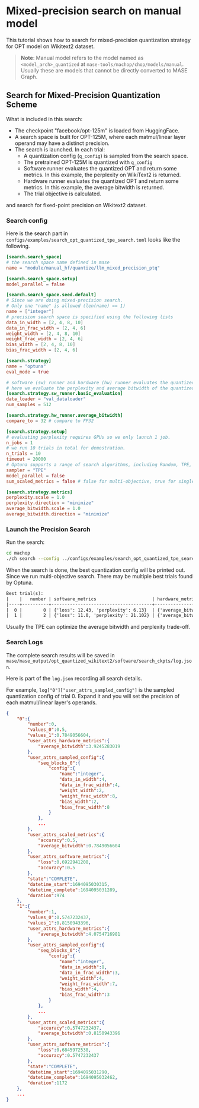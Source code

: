 # Mixed-precision search on manual model

This tutorial shows how to search for mixed-precision quantization strategy for OPT model on Wikitext2 dataset.

> **Note**: Manual model refers to the model named as `<model_arch>_quantized` at `mase-tools/machop/chop/models/manual`. Usually these are models that cannot be directly converted to MASE Graph.

## Search for Mixed-Precision Quantization Scheme

What is included in this search:
- The checkpoint "facebook/opt-125m" is loaded from HuggingFace.
- A search space is built for OPT-125M, where each matmul/linear layer operand may have a distinct precision.
- The search is launched. In each trial:
    - A quantization config (`q_config`) is sampled from the search space.
    - The pretrained OPT-125M is quantized with `q_config`
    - Software runner evaluates the quantized OPT and return some metrics. In this example, the perplexity on WikiText2 is returned.
    - Hardware runner evaluates the quantized OPT and return some metrics. In this example, the average bitwidth is returned.
    - The trial objective is calculated.

 and search for fixed-point precision on Wikitext2 dataset.

### Search config

Here is the search part in `configs/examples/search_opt_quantized_tpe_search.toml` looks like the following.

```toml
[search.search_space]
# the search space name defined in mase
name = "module/manual_hf/quantize/llm_mixed_precision_ptq"

[search.search_space.setup]
model_parallel = false

[search.search_space.seed.default]
# Since we are doing mixed-precision search.
# Only one "name" is allowed (len(name) == 1)
name = ["integer"]
# precision search space is specified using the following lists
data_in_width = [2, 4, 8, 10]
data_in_frac_width = [2, 4, 6]
weight_width = [2, 4, 8, 10]
weight_frac_width = [2, 4, 6]
bias_width = [2, 4, 8, 10]
bias_frac_width = [2, 4, 6]

[search.strategy]
name = "optuna"
eval_mode = true

# software (sw) runner and hardware (hw) runner evaluates the quantized model to guide the search
# here we evaluate the perplexity and average bitwidth of the quantized model
[search.strategy.sw_runner.basic_evaluation]
data_loader = "val_dataloader"
num_samples = 512

[search.strategy.hw_runner.average_bitwidth]
compare_to = 32 # compare to FP32

[search.strategy.setup]
# evaluating perplexity requires GPUs so we only launch 1 job.
n_jobs = 1
# we run 10 trials in total for demostration.
n_trials = 10
timeout = 20000
# Optuna supports a range of search algorithms, including Random, TPE, Genetic, etc.
sampler = "TPE"
model_parallel = false
sum_scaled_metrics = false # false for multi-objective, true for single objecive

[search.strategy.metrics]
perplexity.scale = 1.0
perplexity.direction = "minimize"
average_bitwidth.scale = 1.0
average_bitwidth.direction = "minimize"
```

### Launch the Precision Search

Run the search:
```bash
cd machop
./ch search --config ../configs/examples/search_opt_quantized_tpe_search.toml
```

When the search is done, the best quantization config will be printed out. Since we run multi-objective search. There may be multiple best trials found by Optuna.
```txt
Best trial(s):
|    |   number | software_metrics                     | hardware_metrics                                     | scaled_metrics                                  |
|----+----------+--------------------------------------+------------------------------------------------------+-------------------------------------------------|
|  0 |        0 | {'loss': 12.43, 'perplexity': 6.13}  | {'average_bitwidth': 7.194, 'memory_density': 4.448} | {'average_bitwidth': 7.194, 'perplexity': 6.13} |
|  1 |        2 | {'loss': 11.0, 'perplexity': 21.102} | {'average_bitwidth': 6.0, 'memory_density': 5.333}   | {'average_bitwidth': 6.0, 'perplexity': 21.102} |
```

Usually the TPE can optimize the average bitwidth and perplexity trade-off.

### Search Logs

The complete search results will be saved in `mase/mase_output/opt_quantized_wikitext2/software/search_ckpts/log.json`.

Here is part of the `log.json` recording all search details.

For example, `log["0"]["user_attrs_sampled_config"]` is the sampled quantization config of trial 0. Expand it and you will set the precision of each matmul/linear layer's operands.

```json
{
    "0":{
        "number":0,
        "values_0":0.5,
        "values_1":0.7849056604,
        "user_attrs_hardware_metrics":{
            "average_bitwidth":3.9245283019
        },
        "user_attrs_sampled_config":{
            "seq_blocks_0":{
                "config":{
                    "name":"integer",
                    "data_in_width":4,
                    "data_in_frac_width":4,
                    "weight_width":2,
                    "weight_frac_width":8,
                    "bias_width":2,
                    "bias_frac_width":8
                }
            },
            ...
        },
        "user_attrs_scaled_metrics":{
            "accuracy":0.5,
            "average_bitwidth":0.7849056604
        },
        "user_attrs_software_metrics":{
            "loss":0.6922941208,
            "accuracy":0.5
        },
        "state":"COMPLETE",
        "datetime_start":1694095030315,
        "datetime_complete":1694095031289,
        "duration":974
    },
    "1":{
        "number":1,
        "values_0":0.5747232437,
        "values_1":0.8150943396,
        "user_attrs_hardware_metrics":{
            "average_bitwidth":4.0754716981
        },
        "user_attrs_sampled_config":{
            "seq_blocks_0":{
                "config":{
                    "name":"integer",
                    "data_in_width":8,
                    "data_in_frac_width":3,
                    "weight_width":4,
                    "weight_frac_width":7,
                    "bias_width":4,
                    "bias_frac_width":3
                }
            },
            ...
        },
        "user_attrs_scaled_metrics":{
            "accuracy":0.5747232437,
            "average_bitwidth":0.8150943396
        },
        "user_attrs_software_metrics":{
            "loss":0.6845972538,
            "accuracy":0.5747232437
        },
        "state":"COMPLETE",
        "datetime_start":1694095031290,
        "datetime_complete":1694095032462,
        "duration":1172
    },
    ...
}
```